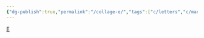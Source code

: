 ```yaml
---
{"dg-publish":true,"permalink":"/collage-e/","tags":["c/letters","c/man","c/woman","c/orange"],"created":"2024-01-02T20:04:54.736-05:00","updated":"2024-01-02T20:05:11.265-05:00"}
---
```



[E](https://www.instagram.com/p/CEnFQZ0B0sW/)
